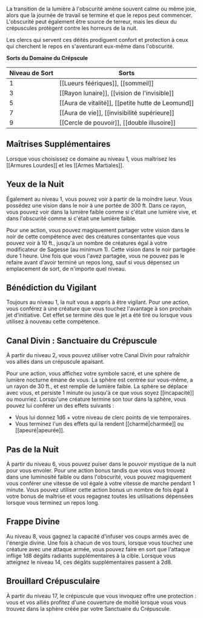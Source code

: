La transition de la lumière à l'obscurité amène souvent calme ou même joie, alors que la journée de travail se termine et que le repos peut commencer. L'obscurité peut également être source de terreur, mais les dieux du crépuscules protègent contre les horreurs de la nuit.

Les clercs qui servent ces déités prodiguent confort et protection à ceux qui cherchent le repos en s'aventurant eux-même dans l'obscurité.

**Sorts du Domaine du Crépscule**

| Niveau de Sort | Sorts                                             |
| -------------- | ------------------------------------------------- |
| 1              | [[Lueurs féériques]], [[sommeil]]                 |
| 3              | [[Rayon lunaire]], [[vision de l'invisible]]      |
| 5              | [[Aura de vitalité]], [[petite hutte de Leomund]] |
| 7              | [[Aura de vie]], [[invisibilité supérieure]]      |
| 9              | [[Cercle de pouvoir]], [[double illusoire]]       |

## Maîtrises Supplémentaires
Lorsque vous choisissez ce domaine au niveau 1, vous maîtrisez les [[Armures Lourdes]] et les [[Armes Martiales]].

## Yeux de la Nuit
Également au niveau 1, vous pouvez voir à partir de la moindre lueur. Vous possédez une vision dans le noir à une portée de 300 ft. Dans ce rayon, vous pouvez voir dans la lumière faible comme si c'était une lumière vive, et dans l'obscurité comme si c'était une lumière faible.

Pour une action, vous pouvez magiquement partager votre vision dans le noir de cette compétence avec des créatures consentantes que vous pouvez voir à 10 ft., jusqu'à un nombre de créatures égal à votre modificateur de Sagesse (au minimum 1). Cette vision dans le noir partagée dure 1 heure. Une fois que vous l'avez partagée, vous ne pouvez pas le refaire avant d'avoir terminé un repos long, sauf si vous dépensez un emplacement de sort, de n'importe quel niveau.

## Bénédiction du Vigilant
Toujours au niveau 1, la nuit vous a appris à être vigilant. Pour une action, vous conférez à une créature que vous touchez l'avantage à son prochain jet d'initiative. Cet effet se termine dès que le jet a été tiré ou lorsque vous utilisez à nouveau cette compétence.

## Canal Divin : Sanctuaire du Crépuscule
À partir du niveau 2, vous pouvez utiliser votre Canal Divin pour rafraîchir vos alliés dans un crépuscule apaisant.

Pour une action, vous affichez votre symbole sacré, et une sphère de lumière nocturne émane de vous. La sphère est centrée sur vous-même, a un rayon de 30 ft., et est remplie de lumière faible. La sphère se déplace avec vous, et persiste 1 minute ou jusqu'à ce que vous soyez [[incapacité]] ou mourriez. Lorsqu'une créature termine son tour dans la sphère, vous pouvez lui conférer un des effets suivants : 

 - Vous lui donnez 1d6 + votre niveau de clerc points de vie temporaires.
 - Vous terminez l'un des effets qui la rendent [[charmé|charmée]] ou [[apeuré|apeurée]].

## Pas de la Nuit
À partir du niveau 6, vous pouvez puiser dans le pouvoir mystique de la nuit pour vous envoler. Pour une action bonus tandis que vous vous trouvez dans une luminosité faible ou dans l'obscurité, vous pouvez magiquement vous conférer une vitesse de vol égale à votre vitesse de marche pendant 1 minute. Vous pouvez utiliser cette action bonus un nombre de fois égal à votre bonus de maîtrise et vous regagnez toutes les utilisations dépensées lorsque vous terminez un repos long.

## Frappe Divine
Au niveau 8, vous gagnez la capacité d'infuser vos coups armés avec de l'énergie divine. Une fois à chacun de vos tours, lorsque vous touchez une créature avec une attaque armée, vous pouvez faire en sort que l'attaque inflige 1d8 dégâts radiants supplémentaires à la cible. Lorsque vous atteignez le niveau 14, ces dégâts supplémentaires passent à 2d8.

## Brouillard Crépusculaire
À partir du niveau 17, le crépuscule que vous invoquez offre une protection : vous et vos alliés profitez d'une couverture de moitié lorsque vous vous trouvez dans la sphère créée par votre Sanctuaire du Crépuscule.

